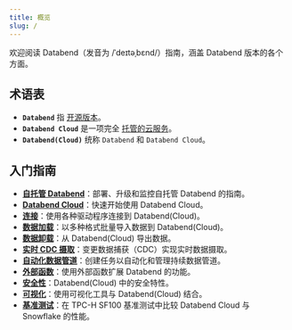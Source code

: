 ```yaml
---
title: 概览
slug: /
---
```


欢迎阅读 Databend（发音为 /ˈdeɪtəˌbɛnd/）指南，涵盖 Databend 版本的各个方面。

## 术语表

- **`Databend`** 指 [开源版本](https://github.com/datafuselabs/databend)。
- **`Databend Cloud`** 是一项完全 [托管的云服务](https://databend.com)。
- **`Databend(Cloud)`** 统称 `Databend` 和 `Databend Cloud`。

## 入门指南

- **[自托管 Databend](../10-deploy/index.md)**：部署、升级和监控自托管 Databend 的指南。
- **[Databend Cloud](../20-cloud/index.md)**：快速开始使用 Databend Cloud。
- **[连接](../30-sql-clients/index.md)**：使用各种驱动程序连接到 Databend(Cloud)。
- **[数据加载](../40-load-data/index.md)**：以多种格式批量导入数据到 Databend(Cloud)。
- **[数据卸载](../50-unload-data/index.md)**：从 Databend(Cloud) 导出数据。
- **[实时 CDC 摄取](../40-load-data/05-continuous-data-pipelines/01-stream.md)**：变更数据捕获（CDC）实现实时数据摄取。
- **[自动化数据管道](../40-load-data/05-continuous-data-pipelines/02-task.md)**：创建任务以自动化和管理持续数据管道。
- **[外部函数](../54-query/04-external-function.md)**：使用外部函数扩展 Databend 的功能。
- **[安全性](../56-security/index.md)**：Databend(Cloud) 中的安全特性。
- **[可视化](../31-visualize/index.md)**：使用可视化工具与 Databend(Cloud) 结合。
- **[基准测试](../80-benchmark/index.md)**：在 TPC-H SF100 基准测试中比较 Databend Cloud 与 Snowflake 的性能。